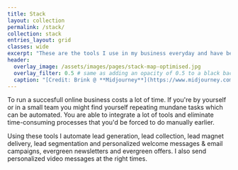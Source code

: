 ```yaml
---
title: Stack
layout: collection
permalink: /stack/
collection: stack
entries_layout: grid
classes: wide
excerpt: "These are the tools I use in my business everyday and have been using for a few years now. They make the entire operation run smooth. With these tools you are able to run a succesfull online business, given that you have a good offer or proposition in the first place."
header:
  overlay_image: /assets/images/pages/stack-map-optimised.jpg
  overlay_filter: 0.5 # same as adding an opacity of 0.5 to a black background
  caption: "[Credit: Brink @ **Midjourney**](https://www.midjourney.com/home/)"
---
```


To run a succesfull online business costs a lot of time. If you're by yourself or in a small team you might find yourself repeating mundane tasks which can be automated. You are able to integrate a lot of tools and eliminate time-consuming processes that you'd be forced to do manually earlier.

>
Using these tools I automate lead generation, lead collection, lead magnet delivery, lead segmentation and personalized welcome messages & email campaigns, evergreen newsletters and evergreen offers. I also send personalized video messages at the right times.